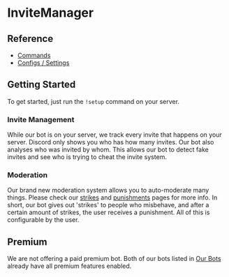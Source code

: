 # InviteManager

## Reference

- [Commands](/es/reference/commands.md)
- [Configs / Settings](/es/reference/settings.md)

## Getting Started

To get started, just run the `!setup` command on your server.

### Invite Management

While our bot is on your server, we track every invite that happens on your server. Discord only shows you who has how many invites. Our bot also analyses who was invited by whom. This allows our bot to detect fake invites and see who is trying to cheat the invite system.

### Moderation

Our brand new moderation system allows you to auto-moderate many things. Please check our [strikes](/es/modules/moderation/strikes.md) and [punishments](/es/modules/moderation/punishments.md) pages for more info. In short, our bot gives out 'strikes' to people who misbehave, and after a certain amount of strikes, the user receives a punishment. All of this is configurable by the user.

## Premium

We are not offering a paid premium bot. Both of our bots listed in [Our Bots](/es/getting-started/our-bots.md) already have all premium features enabled.
